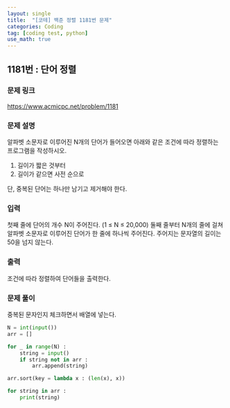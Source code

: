 ```yaml
---
layout: single
title:  "[코테] 백준 정렬 1181번 문제"
categories: Coding
tag: [coding test, python]
use_math: true
---
```


## 1181번 : 단어 정렬
### 문제 링크
<https://www.acmicpc.net/problem/1181>

### 문제 설명
알파벳 소문자로 이루어진 N개의 단어가 들어오면 아래와 같은 조건에 따라 정렬하는 프로그램을 작성하시오.

1. 길이가 짧은 것부터
2. 길이가 같으면 사전 순으로

단, 중복된 단어는 하나만 남기고 제거해야 한다.

### 입력
첫째 줄에 단어의 개수 N이 주어진다. (1 ≤ N ≤ 20,000) 둘째 줄부터 N개의 줄에 걸쳐 알파벳 소문자로 이루어진 단어가 한 줄에 하나씩 주어진다. 주어지는 문자열의 길이는 50을 넘지 않는다.

### 출력
조건에 따라 정렬하여 단어들을 출력한다.

### 문제 풀이
중복된 문자인지 체크하면서 배열에 넣는다.


```python
N = int(input())
arr = []

for _ in range(N) :
    string = input()
    if string not in arr :
        arr.append(string)

arr.sort(key = lambda x : (len(x), x))

for string in arr :
    print(string)
```
